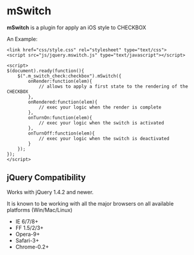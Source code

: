 # mSwitch

**mSwitch** is a plugin for apply an iOS style to CHECKBOX

An Example:

```code
<link href="css/style.css" rel="stylesheet" type="text/css">
<script src="js/jquery.mswitch.js" type="text/javascript"></script>

<script>
$(document).ready(function(){
    $(".m_switch_check:checkbox").mSwitch({
        onRender:function(elem){
            // allows to apply a first state to the rendering of the CHECKBOX 
        },
        onRendered:function(elem){
            // exec your logic when the render is complete
        },
        onTurnOn:function(elem){
            // exec your logic when the switch is activated
        },
        onTurnOff:function(elem){
            // exec your logic when the switch is deactivated
        }
    });
});
</script>

```


## jQuery Compatibility

Works with jQuery 1.4.2 and newer.

It is known to be working with all the major browsers on all available platforms (Win/Mac/Linux)

 * IE 6/7/8+
 * FF 1.5/2/3+
 * Opera-9+
 * Safari-3+
 * Chrome-0.2+
